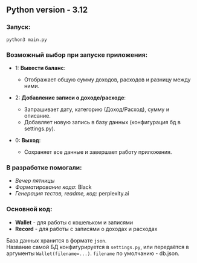 ## Python version - 3.12

### Запуск:
```shell
python3 main.py
```

### Возможный выбор при запуске приложения:
- 1: **Вывести баланс**:
    - Отображает общую сумму доходов, расходов и разницу между ними.

- 2: **Добавление записи о доходе/расходе**:
    - Запрашивает дату, категорию (Доход/Расход), сумму и описание.
    - Добавляет новую запись в базу данных (конфигурация бд в settings.py).

- 0: **Выход**:
    - Сохраняет все данные и завершает работу приложения.  
  

### В разработке помогали:
- *Вечер пятницы*
- *Форматирование кода*: Black
- *Генерация тестов, readme, код*: perplexity.ai

### Основной код:
- **Wallet** - для работы с кошельком и записями
- **Record** - для работы с записями о доходах и расходах


База данных хранится в формате `json`.  
Название самой БД конфигурируется в `settings.py`, или передаётся
в аргументы `Wallet(filename=...)`. `filename` по умолчанию - db.json.